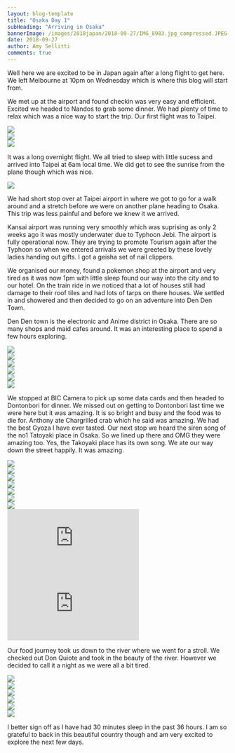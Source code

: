 ```yaml
---
layout: blog-template
title: "Osaka Day 1"
subHeading: "Arriving in Osaka"
bannerImage: /images/2018japan/2018-09-27/IMG_8983.jpg_compressed.JPEG
date: 2018-09-27
author: Amy Sellitti
comments: true
---
```


Well here we are excited to be in Japan again after a long flight to get here. We left Melbourne at 10pm on Wednesday which is where this blog will start from.

We met up at the airport and found checkin was very easy and efficient. Excited we headed to Nandos to grab some dinner. We had plenty of time to relax which was a nice way to start the trip. Our first flight was to Taipei.

<div class="center-image"><img src="/images/2018japan/2018-09-27/20180926_193337.jpg_compressed.JPEG" /></div>
<div class="center-image"><img src="/images/2018japan/2018-09-27/20180926_202851.jpg_compressed.JPEG" /></div>
<div class="center-image"><img src="/images/2018japan/2018-09-27/20180926_203954.jpg_compressed.JPEG" /></div>

It was a long overnight flight. We all tried to sleep with little sucess and arrived into Taipei at 6am local time. We did get to see the sunrise from the plane though which was nice. 

<div class="center-image"><img src="/images/2018japan/2018-09-27/20180927_072634.jpg_compressed.JPEG" /></div>

We had  short stop over at Taipei airport in where we got to go for a walk around and a stretch before we were on another plane heading to Osaka. This trip was less painful and before we knew it we arrived. 

Kansai airport was running very smoothly which was suprising as only 2 weeks ago it was mostly underwater due to Typhoon Jebi. The airport is fully operational now. They are trying to promote Tourism again after the Typhoon so when we entered arrivals we were greeted by these lovely ladies handing out gifts. I got a geisha set of nail clippers. 

We organised our money, found a pokemon shop at the airport and very tired as it was now 1pm with little sleep found our way into the city and to our hotel. On the train ride in we noticed that a lot of houses still had damage to their roof tiles and had lots of tarps on there houses.
We settled in and showered and then decided to go on an adventure into Den Den Town.

Den Den town is the electronic and Anime district in Osaka. There are so many shops and maid cafes around. It was an interesting place to spend a few hours exploring. 

<div class="center-image"><img src="/images/2018japan/2018-09-27/IMG_8927.jpg_compressed.JPEG" /></div>
<div class="center-image"><img src="/images/2018japan/2018-09-27/DSC_1176.jpg_compressed.JPEG" /></div>
<div class="center-image"><img src="/images/2018japan/2018-09-27/IMG_8928.jpg_compressed.JPEG" /></div>
<div class="center-image"><img src="/images/2018japan/2018-09-27/IMG_8930.jpg_compressed.JPEG" /></div>
<div class="center-image"><img src="/images/2018japan/2018-09-27/IMG_8932.jpg_compressed.JPEG" /></div>
<div class="center-image"><img src="/images/2018japan/2018-09-27/IMG_8933.jpg_compressed.JPEG" /></div>

We stopped at BIC Camera to pick up some data cards and then headed to Dontonbori for dinner. We missed out on getting to Dontonbori last time we were here but it was amazing. It is so bright and busy and the food was to die for. Anthony ate Chargrilled crab which he said was amazing. We had the best Gyoza I have ever tasted. Our next stop we heard the siren song of the no1 Tatoyaki place in Osaka. So we lined up there and OMG they were amazing too. Yes, the Takoyaki place has its own song. We ate our way down the street happily. It was amazing. 

<div class="center-image"><img src="/images/2018japan/2018-09-27/IMG_8939.jpg_compressed.JPEG" /></div>
<div class="center-image"><img src="/images/2018japan/2018-09-27/IMG_8942.jpg_compressed.JPEG" /></div>
<div class="center-image"><img src="/images/2018japan/2018-09-27/IMG_8941.jpg_compressed.JPEG" /></div>
<div class="center-image"><img src="/images/2018japan/2018-09-27/IMG_8945.jpg_compressed.JPEG" /></div>
<div class="center-image"><img src="/images/2018japan/2018-09-27/IMG_8955.jpg_compressed.JPEG" /></div>
<div class="center-image"><img src="/images/2018japan/2018-09-27/IMG_8959.jpg_compressed.JPEG" /></div>
<div class="center-image"><img src="/images/2018japan/2018-09-27/IMG_8963.jpg_compressed.JPEG" /></div>
<div class="center-video"><iframe src="https://www.youtube.com/embed/eRib-KtSFz8" frameborder="0" allow="autoplay; encrypted-media" allowfullscreen></iframe></div>
<div class="center-video"><iframe src="https://www.youtube.com/embed/buOzDR-3iCQ" frameborder="0" allow="autoplay; encrypted-media" allowfullscreen></iframe></div>

Our food journey took us down to the river where we went for a stroll. We checked out Don Quiote and took in the beauty of the river. However we decided to call it a night as we were all a bit tired.

<div class="center-image"><img src="/images/2018japan/2018-09-27/IMG_8973.jpg_compressed.JPEG" /></div>
<div class="center-image"><img src="/images/2018japan/2018-09-27/IMG_8981.jpg_compressed.JPEG" /></div>
<div class="center-image"><img src="/images/2018japan/2018-09-27/IMG_8983.jpg_compressed.JPEG" /></div>
<div class="center-image"><img src="/images/2018japan/2018-09-27/IMG_8985.jpg_compressed.JPEG" /></div>
<div class="center-image"><img src="/images/2018japan/2018-09-27/IMG_8989.jpg_compressed.JPEG" /></div>
<div class="center-image"><img src="/images/2018japan/2018-09-27/IMG_8997.jpg_compressed.JPEG" /></div>

I better sign off as I have had 30 minutes sleep in the past 36 hours. I am so grateful to back in this beautiful country though and am very excited to explore the next few days. 
